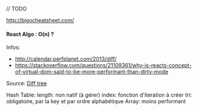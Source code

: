// TODO

http://bigocheatsheet.com/

#### React Algo : O(n) ?

Infos: 
+ http://calendar.perfplanet.com/2013/diff/
+ https://stackoverflow.com/questions/21109361/why-is-reacts-concept-of-virtual-dom-said-to-be-more-performant-than-dirty-mode

Source:
[Diff tree]


Hash Table:
 length: non natif  (à gérer)
 index: fonction d'iteration à créer
 tri: obligatoire, par la key et par ordre alphabétique
Array:
 moins performant
 

[React Algo]: http://calendar.perfplanet.com/2013/diff/
[Diff tree]: https://github.com/Matt-Esch/virtual-dom/blob/master/vtree/diff-props.js


